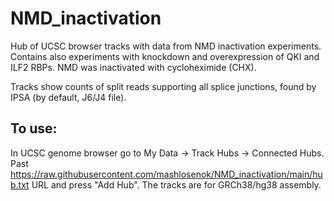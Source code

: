 # NMD_inactivation
Hub of UCSC browser tracks with data from NMD inactivation experiments. 
Contains also experiments with knockdown and overexpression of QKI and ILF2 RBPs. NMD was inactivated with cycloheximide (CHX). 

Tracks show counts of split reads supporting all splice junctions, found by IPSA (by default, J6/J4 file).

## To use:
In UCSC genome browser go to My Data -> Track Hubs -> Connected Hubs. 
Past https://raw.githubusercontent.com/mashlosenok/NMD_inactivation/main/hub.txt URL and press "Add Hub". The tracks are for GRCh38/hg38 assembly.
